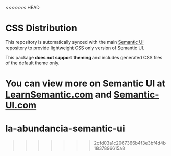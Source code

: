 <<<<<<< HEAD
# CSS  Distribution

This repository is automatically synced with the main [Semantic UI](https://github.com/Semantic-Org/Semantic-UI) repository to provide lightweight CSS only version of Semantic UI.

This package **does not support theming** and includes generated CSS files of the default theme only.

You can view more on Semantic UI at [LearnSemantic.com](http://www.learnsemantic.com) and [Semantic-UI.com](http://www.semantic-ui.com)
=======
# la-abundancia-semantic-ui
>>>>>>> 2cfd03a1c2067366b4f3e3bf4d4b1837896615a8
